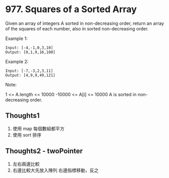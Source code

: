 # 977. Squares of a Sorted Array

Given an array of integers A sorted in non-decreasing order, return an array of the squares of each number, also in sorted non-decreasing order.

Example 1:

```
Input: [-4,-1,0,3,10]
Output: [0,1,9,16,100]
```

Example 2:

```
Input: [-7,-3,2,3,11]
Output: [4,9,9,49,121]
```

Note:

1 <= A.length <= 10000
-10000 <= A[i] <= 10000
A is sorted in non-decreasing order.

## Thoughts1

1. 使用 map 每個數組都平方
2. 使用 sort 排序

## Thoughts2 - twoPointer

1. 左右兩邊比較
2. 右邊比較大先放入陣列 右邊指標移動，反之
